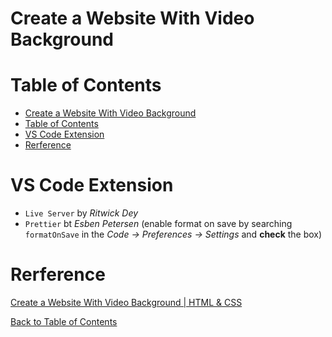# Create a Website With Video Background

# Table of Contents

- [Create a Website With Video Background](#create-a-website-with-video-background)
- [Table of Contents](#table-of-contents)
- [VS Code Extension](#vs-code-extension)
- [Rerference](#rerference)

# VS Code Extension

- `Live Server` by _Ritwick Dey_
- `Prettier` bt _Esben Petersen_ (enable format on save by searching `formatOnSave` in the _Code -> Preferences -> Settings_ and **check** the box)

# Rerference

[Create a Website With Video Background | HTML & CSS](https://youtu.be/8MgpE2DTTKA)

[Back to Table of Contents](#table-of-contents)
